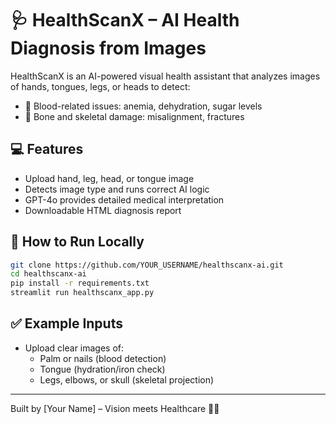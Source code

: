 # 🩺 HealthScanX – AI Health Diagnosis from Images

HealthScanX is an AI-powered visual health assistant that analyzes images of hands, tongues, legs, or heads to detect:

- 🧬 Blood-related issues: anemia, dehydration, sugar levels
- 🦴 Bone and skeletal damage: misalignment, fractures

## 💻 Features

- Upload hand, leg, head, or tongue image
- Detects image type and runs correct AI logic
- GPT-4o provides detailed medical interpretation
- Downloadable HTML diagnosis report

## 🚀 How to Run Locally

```bash
git clone https://github.com/YOUR_USERNAME/healthscanx-ai.git
cd healthscanx-ai
pip install -r requirements.txt
streamlit run healthscanx_app.py
```



## ✅ Example Inputs

- Upload clear images of:
  - Palm or nails (blood detection)
  - Tongue (hydration/iron check)
  - Legs, elbows, or skull (skeletal projection)

---

Built by [Your Name] – Vision meets Healthcare 🧠🦴
